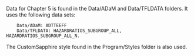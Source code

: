 Data for Chapter 5 is found in the Data/ADaM and Data/TFLDATA folders. It uses the following data sets:

		Data/ADaM: ADTTEEFF
		Data/TFLDATA: HAZARDRATIOS_SUBGROUP_ALL, HAZARDRATIOS_SUBGROUP_ALL_N.


The CustomSapphire style found in the Program/Styles folder is also used.

